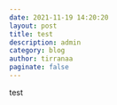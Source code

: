 ```yaml
---
date: 2021-11-19 14:20:20
layout: post
title: test
description: admin
category: blog
author: tirranaa
paginate: false
---
```

test